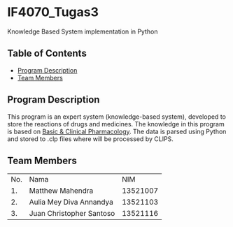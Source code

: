 # IF4070_Tugas3
Knowledge Based System implementation in Python

## Table of Contents
* [Program Description](#program-description)
* [Team Members](#team-members)

## Program Description
This program is an expert system (knowledge-based system), developed to store the reactions of drugs and medicines. The knowledge in this program is based on [Basic & Clinical Pharmacology](https://oasis.iik.ac.id:9443/library/repository/8168b46a41041cbb378d55690bf990de.pdf). The data is parsed using Python and stored to .clp files where will be processed by CLIPS.



## Team Members
<table>
    <tr>
        <td>No.</td>
        <td>Nama</td>
        <td>NIM</td>
    </tr>
    <tr>
        <td>1.</td>
        <td>Matthew Mahendra</td>
        <td>13521007</td>
    </tr>
    <tr>
        <td>2.</td>
        <td>Aulia Mey Diva Annandya</td>
        <td>13521103</td>
    </tr>
    <tr>
        <td>3.</td>
        <td>Juan Christopher Santoso</td>
        <td>13521116</td>
    </tr>
</table>



